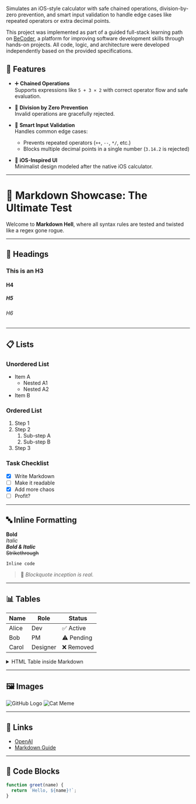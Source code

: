 Simulates an iOS-style calculator with safe chained operations, division-by-zero prevention, and smart input validation to handle edge cases like repeated operators or extra decimal points.

This project was implemented as part of a guided full-stack learning path on [BeCoder](https://becoder.dev/en/app), a platform for improving software development skills through hands-on projects. All code, logic, and architecture were developed independently based on the provided specifications.

## 🚀 Features

- ➕ **Chained Operations**  
  Supports expressions like `5 + 3 × 2` with correct operator flow and safe evaluation.

- 🚫 **Division by Zero Prevention**  
  Invalid operations are gracefully rejected.

- 🧠 **Smart Input Validation**  
  Handles common edge cases:

  - Prevents repeated operators (`++`, `--`, `*/`, etc.)
  - Blocks multiple decimal points in a single number (`3.14.2` is rejected)

- 💅 **iOS-Inspired UI**  
  Minimalist design modeled after the native iOS calculator.

---

# 🧠 Markdown Showcase: The Ultimate Test

Welcome to **Markdown Hell**, where all syntax rules are tested and twisted like a regex gone rogue.

---

## 🔢 Headings

### This is an H3

#### H4

##### H5

###### H6

---

## 📋 Lists

### Unordered List

- Item A
  - Nested A1
  - Nested A2
- Item B

### Ordered List

1. Step 1
2. Step 2
   1. Sub-step A
   2. Sub-step B
3. Step 3

### Task Checklist

- [x] Write Markdown
- [ ] Make it readable
- [x] Add more chaos
- [ ] Profit?

---

## 🔤 Inline Formatting

**Bold**  
_Italic_  
**_Bold & Italic_**  
~~Strikethrough~~

`Inline code`

> 🧠 _Blockquote inception is real._

---

## 📊 Tables

| Name  | Role     | Status     |
| ----- | -------- | ---------- |
| Alice | Dev      | ✅ Active  |
| Bob   | PM       | ⚠️ Pending |
| Carol | Designer | ❌ Removed |

<details>
<summary>HTML Table inside Markdown</summary>

<table>
  <thead><tr><th>Column 1</th><th>Column 2</th></tr></thead>
  <tbody>
    <tr><td>🔢 Numbers</td><td>123</td></tr>
    <tr><td>💬 Text</td><td>Hello World</td></tr>
  </tbody>
</table>

</details>

---

## 🖼️ Images

![GitHub Logo](https://github.githubassets.com/images/modules/logos_page/GitHub-Mark.png)
![Cat Meme](https://cataas.com/cat/says/Hello%20Markdown)

---

## 🔗 Links

- [OpenAI](https://openai.com)
- [Markdown Guide](https://www.markdownguide.org)

---

## 🧮 Code Blocks

```js
function greet(name) {
  return `Hello, ${name}!`;
}
```
